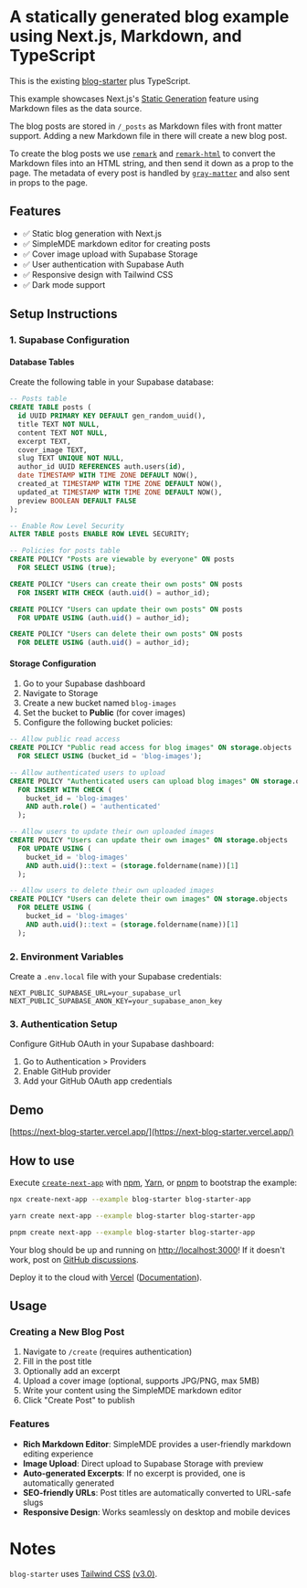 # A statically generated blog example using Next.js, Markdown, and TypeScript

This is the existing [blog-starter](https://github.com/vercel/next.js/tree/canary/examples/blog-starter) plus TypeScript.

This example showcases Next.js's [Static Generation](https://nextjs.org/docs/app/building-your-application/routing/layouts-and-templates) feature using Markdown files as the data source.

The blog posts are stored in `/_posts` as Markdown files with front matter support. Adding a new Markdown file in there will create a new blog post.

To create the blog posts we use [`remark`](https://github.com/remarkjs/remark) and [`remark-html`](https://github.com/remarkjs/remark-html) to convert the Markdown files into an HTML string, and then send it down as a prop to the page. The metadata of every post is handled by [`gray-matter`](https://github.com/jonschlinkert/gray-matter) and also sent in props to the page.

## Features

- ✅ Static blog generation with Next.js
- ✅ SimpleMDE markdown editor for creating posts
- ✅ Cover image upload with Supabase Storage
- ✅ User authentication with Supabase Auth
- ✅ Responsive design with Tailwind CSS
- ✅ Dark mode support

## Setup Instructions

### 1. Supabase Configuration

#### Database Tables
Create the following table in your Supabase database:

```sql
-- Posts table
CREATE TABLE posts (
  id UUID PRIMARY KEY DEFAULT gen_random_uuid(),
  title TEXT NOT NULL,
  content TEXT NOT NULL,
  excerpt TEXT,
  cover_image TEXT,
  slug TEXT UNIQUE NOT NULL,
  author_id UUID REFERENCES auth.users(id),
  date TIMESTAMP WITH TIME ZONE DEFAULT NOW(),
  created_at TIMESTAMP WITH TIME ZONE DEFAULT NOW(),
  updated_at TIMESTAMP WITH TIME ZONE DEFAULT NOW(),
  preview BOOLEAN DEFAULT FALSE
);

-- Enable Row Level Security
ALTER TABLE posts ENABLE ROW LEVEL SECURITY;

-- Policies for posts table
CREATE POLICY "Posts are viewable by everyone" ON posts
  FOR SELECT USING (true);

CREATE POLICY "Users can create their own posts" ON posts
  FOR INSERT WITH CHECK (auth.uid() = author_id);

CREATE POLICY "Users can update their own posts" ON posts
  FOR UPDATE USING (auth.uid() = author_id);

CREATE POLICY "Users can delete their own posts" ON posts
  FOR DELETE USING (auth.uid() = author_id);
```

#### Storage Configuration
1. Go to your Supabase dashboard
2. Navigate to Storage
3. Create a new bucket named `blog-images`
4. Set the bucket to **Public** (for cover images)
5. Configure the following bucket policies:

```sql
-- Allow public read access
CREATE POLICY "Public read access for blog images" ON storage.objects
  FOR SELECT USING (bucket_id = 'blog-images');

-- Allow authenticated users to upload
CREATE POLICY "Authenticated users can upload blog images" ON storage.objects
  FOR INSERT WITH CHECK (
    bucket_id = 'blog-images' 
    AND auth.role() = 'authenticated'
  );

-- Allow users to update their own uploaded images
CREATE POLICY "Users can update their own images" ON storage.objects
  FOR UPDATE USING (
    bucket_id = 'blog-images' 
    AND auth.uid()::text = (storage.foldername(name))[1]
  );

-- Allow users to delete their own uploaded images
CREATE POLICY "Users can delete their own images" ON storage.objects
  FOR DELETE USING (
    bucket_id = 'blog-images' 
    AND auth.uid()::text = (storage.foldername(name))[1]
  );
```

### 2. Environment Variables
Create a `.env.local` file with your Supabase credentials:

```env
NEXT_PUBLIC_SUPABASE_URL=your_supabase_url
NEXT_PUBLIC_SUPABASE_ANON_KEY=your_supabase_anon_key
```

### 3. Authentication Setup
Configure GitHub OAuth in your Supabase dashboard:
1. Go to Authentication > Providers
2. Enable GitHub provider
3. Add your GitHub OAuth app credentials

## Demo

[https://next-blog-starter.vercel.app/](https://next-blog-starter.vercel.app/)

## How to use

Execute [`create-next-app`](https://github.com/vercel/next.js/tree/canary/packages/create-next-app) with [npm](https://docs.npmjs.com/cli/init), [Yarn](https://yarnpkg.com/lang/en/docs/cli/create/), or [pnpm](https://pnpm.io) to bootstrap the example:

```bash
npx create-next-app --example blog-starter blog-starter-app
```

```bash
yarn create next-app --example blog-starter blog-starter-app
```

```bash
pnpm create next-app --example blog-starter blog-starter-app
```

Your blog should be up and running on [http://localhost:3000](http://localhost:3000)! If it doesn't work, post on [GitHub discussions](https://github.com/vercel/next.js/discussions).

Deploy it to the cloud with [Vercel](https://vercel.com/new?utm_source=github&utm_medium=readme&utm_campaign=next-example) ([Documentation](https://nextjs.org/docs/deployment)).

## Usage

### Creating a New Blog Post
1. Navigate to `/create` (requires authentication)
2. Fill in the post title
3. Optionally add an excerpt
4. Upload a cover image (optional, supports JPG/PNG, max 5MB)
5. Write your content using the SimpleMDE markdown editor
6. Click "Create Post" to publish

### Features
- **Rich Markdown Editor**: SimpleMDE provides a user-friendly markdown editing experience
- **Image Upload**: Direct upload to Supabase Storage with preview
- **Auto-generated Excerpts**: If no excerpt is provided, one is automatically generated
- **SEO-friendly URLs**: Post titles are automatically converted to URL-safe slugs
- **Responsive Design**: Works seamlessly on desktop and mobile devices

# Notes

`blog-starter` uses [Tailwind CSS](https://tailwindcss.com) [(v3.0)](https://tailwindcss.com/blog/tailwindcss-v3).
